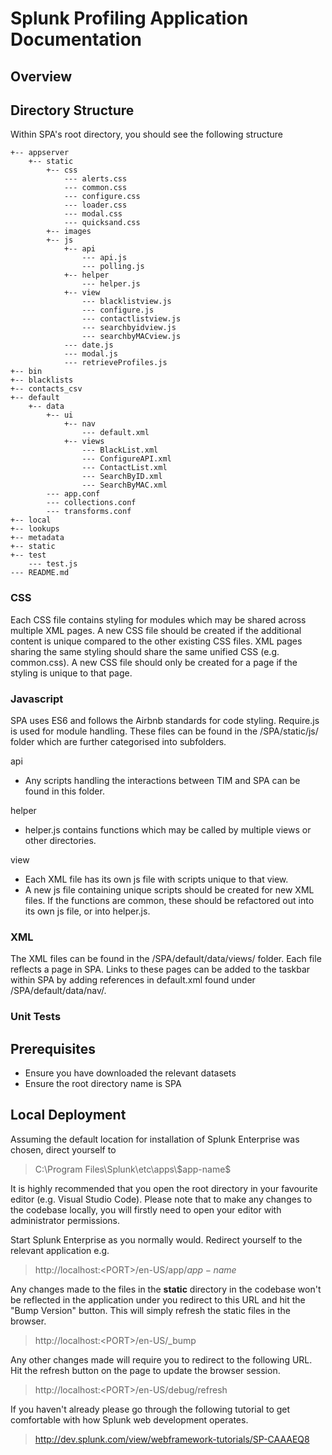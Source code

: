 # Splunk Profiling Application Documentation

## Overview

## Directory Structure

Within SPA's root directory, you should see the following structure
```
+-- appserver
	+-- static
		+-- css
			--- alerts.css
			--- common.css
			--- configure.css
			--- loader.css
			--- modal.css
			--- quicksand.css
		+-- images
		+-- js
			+-- api
				--- api.js
				--- polling.js
			+-- helper
				--- helper.js
			+-- view
				--- blacklistview.js
				--- configure.js
				--- contactlistview.js
				--- searchbyidview.js
				--- searchbyMACview.js
			--- date.js
			--- modal.js
			--- retrieveProfiles.js
+-- bin
+-- blacklists
+-- contacts_csv
+-- default
	+-- data
		+-- ui
			+-- nav
				--- default.xml
			+-- views
				--- BlackList.xml
				--- ConfigureAPI.xml
				--- ContactList.xml
				--- SearchByID.xml
				--- SearchByMAC.xml
		--- app.conf
		--- collections.conf
		--- transforms.conf
+-- local
+-- lookups
+-- metadata
+-- static
+-- test
	--- test.js
--- README.md
```

### CSS
Each CSS file contains styling for modules which may be shared across multiple XML pages. A new CSS file should be created if the additional content is unique compared to the other existing CSS files. XML pages sharing the same styling should share the same unified CSS (e.g. common.css). A new CSS file should only be created for a page if the styling is unique to that page.

### Javascript
SPA uses ES6 and follows the Airbnb standards for code styling. Require.js is used for module handling. These files can be found in the /SPA/static/js/ folder which are further categorised into subfolders.


api
- Any scripts handling the interactions between TIM and SPA can be found in this folder.


helper
- helper.js contains functions which may be called by multiple views or other directories.


view
- Each XML file has its own js file with scripts unique to that view.
- A new js file containing unique scripts should be created for new XML files. If the functions are common, these should be refactored out into its own js file, or into helper.js.

### XML
The XML files can be found in the /SPA/default/data/views/ folder. Each file reflects a page in SPA. Links to these pages can be added to the taskbar within SPA by adding references in default.xml found under /SPA/default/data/nav/.


### Unit Tests

## Prerequisites

- Ensure you have downloaded the relevant datasets
- Ensure the root directory name is SPA

## Local Deployment

Assuming the default location for installation of Splunk Enterprise was chosen, direct yourself to
> C:\Program Files\Splunk\etc\apps\\$app-name\$

It is highly recommended that you open the root directory in your favourite editor (e.g. Visual Studio Code). Please note that to make any changes to the codebase locally, you will firstly need to open your editor with administrator permissions.

Start Splunk Enterprise as you normally would. Redirect yourself to the relevant application e.g.
> http://localhost:\<PORT\>/en-US/app/$app-name$

Any changes made to the files in the <b>static</b> directory in the codebase won't be reflected in the application under you redirect to this URL and hit the "Bump Version" button. This will simply refresh the static files in the browser.
> http://localhost:\<PORT\>/en-US/\_bump

Any other changes made will require you to redirect to the following URL. Hit the refresh button on the page to update the browser session.
>http://localhost:\<PORT\>/en-US/debug/refresh

If you haven't already please go through the following tutorial to get comfortable with how Splunk web development operates.
> http://dev.splunk.com/view/webframework-tutorials/SP-CAAAEQ8
